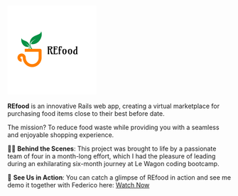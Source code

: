 <img src="app/assets/images/refood-logo.png" />

**REfood** is an innovative Rails web app, creating a virtual marketplace for purchasing food items close to their best before date.

The mission? To reduce food waste while providing you with a seamless and enjoyable shopping experience.

👨‍💻 **Behind the Scenes**:
This project was brought to life by a passionate team of four in a month-long effort, which I had the pleasure of leading during an exhilarating six-month journey at Le Wagon coding bootcamp.

🎥 **See Us in Action**:
You can catch a glimpse of REfood in action and see me demo it together with Federico here: [Watch Now](https://www.youtube.com/watch?v=egD6adtwXCY&t=617s) 

